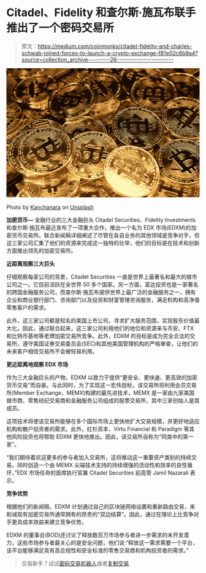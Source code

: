 # Citadel、Fidelity 和查尔斯·施瓦布联手推出了一个密码交易所

> 原文：<https://medium.com/coinmonks/citadel-fidelity-and-charles-schwab-joined-forces-to-launch-a-crypto-exchange-f81e02c6b9a4?source=collection_archive---------26----------------------->

![](img/67ed9ee5bab3772a09ec140be5e3b088.png)

Photo by [Kanchanara](https://unsplash.com/@kanchanara?utm_source=medium&utm_medium=referral) on [Unsplash](https://unsplash.com?utm_source=medium&utm_medium=referral)

**加密货币—** 金融行业的三大金融巨头 Citadel Securities、Fidelity Investments 和查尔斯·施瓦布最近宣布了一项重大合作，推出一个名为 EDX 市场(EDXM)的加密货币交易所。联合新闻稿详细阐述了尽管在各自业务的其他领域是竞争对手，但这三家公司汇集了他们的资源来完成这一独特的壮举，他们的目标是在技术和创新方面推出领先的加密交易所。

**近距离观察三大巨头**

仔细观察每家公司的背景，Citadel Securities 一直是世界上最著名和最大的做市公司之一。它目前活跃在全世界 50 多个国家。另一方面，富达投资也是一家著名的跨国金融服务公司，而查尔斯·施瓦布提供世界上最广泛的金融服务之一，拥有企业和商业银行部门、咨询部门以及投资和财富管理咨询服务，满足机构和高净值零售客户的需求。

此外，这三家公司都是知名的美国上市公司，寻求扩大服务范围，实现股东价值最大化。因此，通过联合起来，这三家公司利用他们的地位和资源来与币安、FTX 和比特币基地等老牌加密交易所竞争。此外，EDXM 的目标是成为完全合法的交易所，遵守美国证券交易委员会(SEC)和其他美国管理机构的严格审查，让他们的未来客户相信交易所不会被轻易利用。

**更近距离地观察 EDX 市场**

作为三大金融巨头的产物，EDXM 以致力于提供“更安全、更快速、更高效的加密货币交易”而自豪。与此同时，为了实现这一宏伟目标，该交易所将利用会员交易所(Member Exchange，MEMX)构建的最先进技术，MEMX 是一家由九家美国做市商、零售经纪交易商和金融服务公司组成的股票交易所，其中三家创始人是其成员。

这项技术将使该交易所能够在多个国际市场上更快地扩大交易规模，并更好地适应机构和散户投资者的需求。此外，红杉资本、Virtu Financial 和 Paradigm 等其他风险投资也将帮助 EDXM 更快地推出。因此，该交易所自称为“同类中的第一家”。

“我们期待着欢迎更多的参与者加入交易所，这将推动这一重要资产类别的持续交易，同时创造一个由 MEMX 尖端技术支持的持续增强的流动性和效率的良性循环，”EDX 市场任命的首席执行官兼 Citadel Securities 前高管 Jamil Nazarali 表示。

**竞争优势**

根据他们的新闻稿，EDXM 计划通过自己的区块链网络设置和重新路由交易，来削减现有加密交易所通常拥有的昂贵的“双边结算”。因此，通过在理论上比竞争对手更具成本效益来建立竞争优势。

EDXM 的董事会(BOD)还讨论了释放数百万市场参与者进一步需求的未开发潜力，这些市场参与者最关心的是安全问题，他们说:“释放这一需求需要一个平台，该平台能够满足具有高合规性和安全标准的零售交易商和机构投资者的需求。”

> 交易新手？试试[密码交易机器人](/coinmonks/crypto-trading-bot-c2ffce8acb2a)或者[复制交易](/coinmonks/top-10-crypto-copy-trading-platforms-for-beginners-d0c37c7d698c)